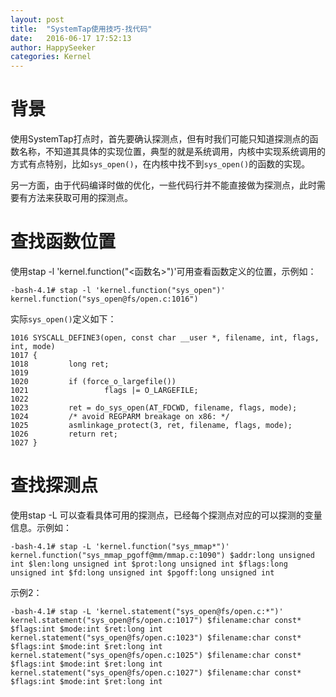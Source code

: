 ```yaml
---
layout: post
title:  "SystemTap使用技巧-找代码"
date:   2016-06-17 17:52:13
author: HappySeeker
categories: Kernel
---
```


# 背景

使用SystemTap打点时，首先要确认探测点，但有时我们可能只知道探测点的函数名称，不知道其具体的实现位置，典型的就是系统调用，内核中实现系统调用的方式有点特别，比如`sys_open()`，在内核中找不到`sys_open()`的函数的实现。

另一方面，由于代码编译时做的优化，一些代码行并不能直接做为探测点，此时需要有方法来获取可用的探测点。


# 查找函数位置

使用stap -l 'kernel.function("<函数名>")'可用查看函数定义的位置，示例如：

	-bash-4.1# stap -l 'kernel.function("sys_open")'
	kernel.function("sys_open@fs/open.c:1016")

实际`sys_open()`定义如下：

	1016 SYSCALL_DEFINE3(open, const char __user *, filename, int, flags, int, mode)
	1017 {
	1018         long ret;
	1019 
	1020         if (force_o_largefile())
	1021                 flags |= O_LARGEFILE;
	1022 
	1023         ret = do_sys_open(AT_FDCWD, filename, flags, mode);
	1024         /* avoid REGPARM breakage on x86: */
	1025         asmlinkage_protect(3, ret, filename, flags, mode);
	1026         return ret;
	1027 }

# 查找探测点

使用stap -L 可以查看具体可用的探测点，已经每个探测点对应的可以探测的变量信息。示例如：

	-bash-4.1# stap -L 'kernel.function("sys_mmap*")'
	kernel.function("sys_mmap_pgoff@mm/mmap.c:1090") $addr:long unsigned int $len:long unsigned int $prot:long unsigned int $flags:long unsigned int $fd:long unsigned int $pgoff:long unsigned int

示例2：

	-bash-4.1# stap -L 'kernel.statement("sys_open@fs/open.c:*")'
	kernel.statement("sys_open@fs/open.c:1017") $filename:char const* $flags:int $mode:int $ret:long int
	kernel.statement("sys_open@fs/open.c:1023") $filename:char const* $flags:int $mode:int $ret:long int
	kernel.statement("sys_open@fs/open.c:1025") $filename:char const* $flags:int $mode:int $ret:long int
	kernel.statement("sys_open@fs/open.c:1027") $filename:char const* $flags:int $mode:int $ret:long int

